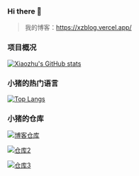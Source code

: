 ### Hi there 👋

<!--
**xiaozhu2007/xiaozhu2007** is a ✨ _special_ ✨ repository because its `README.md` (this file) appears on your GitHub profile.

Here are some ideas to get you started:

- 🔭 I’m currently working on ...
- 🌱 I’m currently learning ...
- 👯 I’m looking to collaborate on ...
- 🤔 I’m looking for help with ...
- 💬 Ask me about ...
- 📫 How to reach me: ...
- 😄 Pronouns: ...
- ⚡ Fun fact: ...
-->
> 我的博客：https://xzblog.vercel.app/

### 项目概况

[![Xiaozhu's GitHub stats](https://github-readme-stats.vercel.app/api?username=xiaozhu2007&repo=hexo&locale=cn&count_private=true)](https://xzblog.vercel.app/)


### 小猪的热门语言

[![Top Langs](https://github-readme-stats.vercel.app/api/top-langs/?username=xiaozhu2007)](https://github.com/)

### 小猪的仓库

[![博客仓库](https://github-readme-stats.vercel.app/api/pin/?username=xiaozhu2007&repo=hexo&show_owner=true)](https://github.com/xiaozhu2007/hexo)

[![仓库2](https://github-readme-stats.vercel.app/api/pin/?username=xiaozhu2021&repo=javascript-tetris&show_owner=true)](https://github.com/xiaozhu2021/javascript-tetris)

[![仓库3](https://github-readme-stats.vercel.app/api/pin/?username=xiaozhu2007&repo=javascript-pong&show_owner=true)](https://github.com/2021/javascript-pong)

